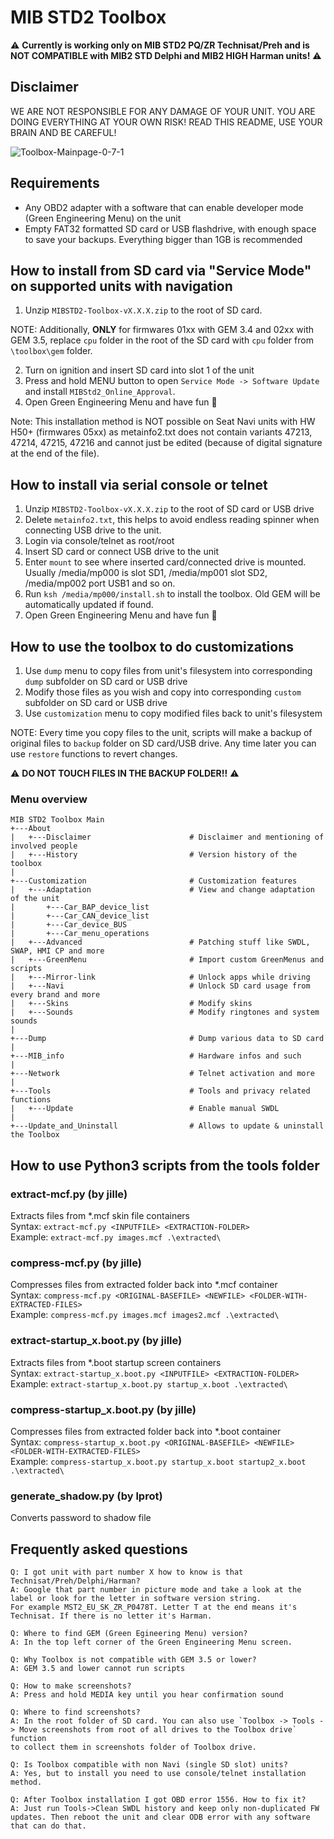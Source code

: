 
# MIB STD2 Toolbox
⚠️ **Currently is working only on MIB STD2 PQ/ZR Technisat/Preh and is NOT COMPATIBLE with MIB2 STD Delphi and MIB2 HIGH Harman units!** ⚠️

## Disclaimer
WE ARE NOT RESPONSIBLE FOR ANY DAMAGE OF YOUR UNIT. YOU ARE DOING EVERYTHING AT YOUR OWN RISK! READ THIS README, USE YOUR BRAIN AND BE CAREFUL!

![Toolbox-Mainpage-0-7-1](https://user-images.githubusercontent.com/55631413/119200127-98ff7b80-ba8c-11eb-93ce-f3b50c819deb.png)

## Requirements
- Any OBD2 adapter with a software that can enable developer mode (Green Engineering Menu) on the unit
- Empty FAT32 formatted SD card or USB flashdrive, with enough space to save your backups. Everything bigger than 1GB is recommended

## How to install from SD card via "Service Mode" on supported units with navigation
1. Unzip `MIBSTD2-Toolbox-vX.X.X.zip` to the root of SD card. 

NOTE: Additionally, **ONLY** for firmwares 01xx with GEM 3.4 and 02xx with GEM 3.5, replace `cpu` folder in the root of the SD card with `cpu` folder from `\toolbox\gem` folder.

2. Turn on ignition and insert SD card into slot 1 of the unit
3. Press and hold MENU button to open `Service Mode -> Software Update` and install `MIBStd2_Online_Approval`.
4. Open Green Engineering Menu and have fun 🙂

Note: This installation method is NOT possible on Seat Navi units with HW H50+ (firmwares 05xx) as metainfo2.txt does not contain variants 47213, 47214, 47215, 47216 and cannot just be edited (because of digital signature at the end of the file).

## How to install via serial console or telnet
1. Unzip `MIBSTD2-Toolbox-vX.X.X.zip` to the root of SD card or USB drive
2. Delete `metainfo2.txt`, this helps to avoid endless reading spinner when connecting USB drive to the unit.
3. Login via console/telnet as root/root
4. Insert SD card or connect USB drive to the unit
5. Enter `mount` to see where inserted card/connected drive is mounted. Usually /media/mp000 is slot SD1, /media/mp001 slot SD2, /media/mp002 port USB1 and so on.
6. Run `ksh /media/mp000/install.sh` to install the toolbox. Old GEM will be automatically updated if found.
7. Open Green Engineering Menu and have fun 🙂

## How to use the toolbox to do customizations
1. Use `dump` menu to copy files from unit's filesystem into corresponding `dump` subfolder on SD card or USB drive 
2. Modify those files as you wish and copy into corresponding `custom` subfolder on SD card or USB drive
3. Use `customization` menu to copy modified files back to unit's filesystem  

NOTE: Every time you copy files to the unit, scripts will make a backup of original files to `backup` folder on SD card/USB drive. Any time later you can use `restore` functions to revert changes. 

⚠️ **DO NOT TOUCH FILES IN THE BACKUP FOLDER!!** ⚠️

### Menu overview
```
MIB STD2 Toolbox Main
+---About
|   +---Disclaimer                      # Disclaimer and mentioning of involved people
|   +---History                         # Version history of the toolbox
|
+---Customization                       # Customization features
|   +---Adaptation                      # View and change adaptation of the unit
|       +---Car_BAP_device_list   
|       +---Car_CAN_device_list    
|       +---Car_device_BUS
|       +---Car_menu_operations         
|   +---Advanced                        # Patching stuff like SWDL, SWAP, HMI CP and more
|   +---GreenMenu                       # Import custom GreenMenus and scripts
|   +---Mirror-link                     # Unlock apps while driving
|   +---Navi                            # Unlock SD card usage from every brand and more
|   +---Skins                           # Modify skins
|   +---Sounds                          # Modify ringtones and system sounds
|
+---Dump                                # Dump various data to SD card
|
+---MIB_info                            # Hardware infos and such
|
+---Network                             # Telnet activation and more
|
+---Tools                               # Tools and privacy related functions
|   +---Update                          # Enable manual SWDL
|
+---Update_and_Uninstall                # Allows to update & uninstall the Toolbox
```

## How to use Python3 scripts from the tools folder

### extract-mcf.py (by jille)
Extracts files from *.mcf skin file containers<br>
Syntax: `extract-mcf.py <INPUTFILE> <EXTRACTION-FOLDER>`<br>
Example: `extract-mcf.py images.mcf .\extracted\`

### compress-mcf.py (by jille)
Compresses files from extracted folder back into *.mcf container<br>
Syntax: `compress-mcf.py <ORIGINAL-BASEFILE> <NEWFILE> <FOLDER-WITH-EXTRACTED-FILES>`<br>
Example: `compress-mcf.py images.mcf images2.mcf .\extracted\`

### extract-startup_x.boot.py (by jille)
Extracts files from *.boot startup screen containers<br>
Syntax: `extract-startup_x.boot.py <INPUTFILE> <EXTRACTION-FOLDER>`<br>
Example: `extract-startup_x.boot.py startup_x.boot .\extracted\`

### compress-startup_x.boot.py (by jille)
Compresses files from extracted folder back into *.boot container<br>
Syntax: `compress-startup_x.boot.py <ORIGINAL-BASEFILE> <NEWFILE> <FOLDER-WITH-EXTRACTED-FILES>`<br>
Example: `compress-startup_x.boot.py startup_x.boot startup2_x.boot .\extracted\`

### generate_shadow.py (by lprot)
Converts password to shadow file

## Frequently asked questions
```
Q: I got unit with part number X how to know is that Technisat/Preh/Delphi/Harman?
A: Google that part number in picture mode and take a look at the label or look for the letter in software version string.
For example MST2_EU_SK_ZR_P0478T. Letter T at the end means it's Technisat. If there is no letter it's Harman.

Q: Where to find GEM (Green Egineering Menu) version?
A: In the top left corner of the Green Engineering Menu screen.

Q: Why Toolbox is not compatible with GEM 3.5 or lower?
A: GEM 3.5 and lower cannot run scripts

Q: How to make screenshots?
A: Press and hold MEDIA key until you hear confirmation sound

Q: Where to find screenshots?
A: In the root folder of SD card. You can also use `Toolbox -> Tools -> Move screenshots from root of all drives to the Toolbox drive` function
to collect them in screenshots folder of Toolbox drive.

Q: Is Toolbox compatible with non Navi (single SD slot) units?
A: Yes, but to install you need to use console/telnet installation method.

Q: After Toolbox installation I got OBD error 1556. How to fix it?
A: Just run Tools->Clean SWDL history and keep only non-duplicated FW updates. Then reboot the unit and clear ODB error with any software that can do that.
```

